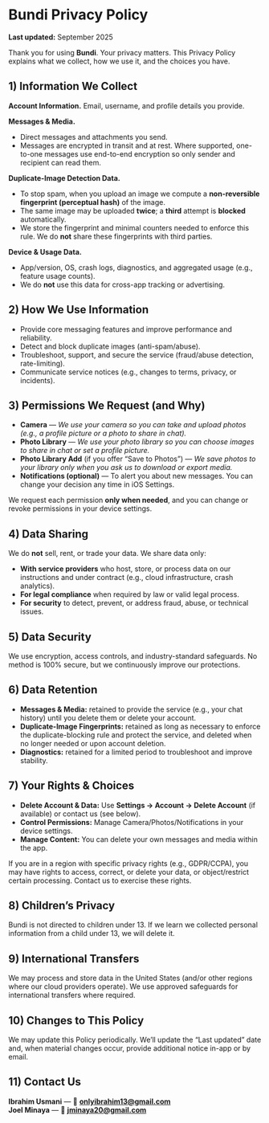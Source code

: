 # Bundi Privacy Policy

**Last updated:** September 2025

Thank you for using **Bundi**. Your privacy matters. This Privacy Policy explains what we collect, how we use it, and the choices you have.

## 1) Information We Collect

**Account Information.** Email, username, and profile details you provide.

**Messages & Media.**  
- Direct messages and attachments you send.  
- Messages are encrypted in transit and at rest. Where supported, one-to-one messages use end-to-end encryption so only sender and recipient can read them.

**Duplicate-Image Detection Data.**  
- To stop spam, when you upload an image we compute a **non-reversible fingerprint (perceptual hash)** of the image.  
- The same image may be uploaded **twice**; a **third** attempt is **blocked** automatically.  
- We store the fingerprint and minimal counters needed to enforce this rule. We do **not** share these fingerprints with third parties.

**Device & Usage Data.**  
- App/version, OS, crash logs, diagnostics, and aggregated usage (e.g., feature usage counts).  
- We do **not** use this data for cross-app tracking or advertising.

## 2) How We Use Information

- Provide core messaging features and improve performance and reliability.  
- Detect and block duplicate images (anti-spam/abuse).  
- Troubleshoot, support, and secure the service (fraud/abuse detection, rate-limiting).  
- Communicate service notices (e.g., changes to terms, privacy, or incidents).

## 3) Permissions We Request (and Why)

- **Camera** — *We use your camera so you can take and upload photos (e.g., a profile picture or a photo to share in chat).*  
- **Photo Library** — *We use your photo library so you can choose images to share in chat or set a profile picture.*  
- **Photo Library Add** (if you offer “Save to Photos”) — *We save photos to your library only when you ask us to download or export media.*  
- **Notifications (optional)** — To alert you about new messages. You can change your decision any time in iOS Settings.

We request each permission **only when needed**, and you can change or revoke permissions in your device settings.

## 4) Data Sharing

We do **not** sell, rent, or trade your data. We share data only:  
- **With service providers** who host, store, or process data on our instructions and under contract (e.g., cloud infrastructure, crash analytics).  
- **For legal compliance** when required by law or valid legal process.  
- **For security** to detect, prevent, or address fraud, abuse, or technical issues.

## 5) Data Security

We use encryption, access controls, and industry-standard safeguards. No method is 100% secure, but we continuously improve our protections.

## 6) Data Retention

- **Messages & Media:** retained to provide the service (e.g., your chat history) until you delete them or delete your account.  
- **Duplicate-Image Fingerprints:** retained as long as necessary to enforce the duplicate-blocking rule and protect the service, and deleted when no longer needed or upon account deletion.  
- **Diagnostics:** retained for a limited period to troubleshoot and improve stability.

## 7) Your Rights & Choices

- **Delete Account & Data:** Use **Settings → Account → Delete Account** (if available) or contact us (see below).  
- **Control Permissions:** Manage Camera/Photos/Notifications in your device settings.  
- **Manage Content:** You can delete your own messages and media within the app.

If you are in a region with specific privacy rights (e.g., GDPR/CCPA), you may have rights to access, correct, or delete your data, or object/restrict certain processing. Contact us to exercise these rights.

## 8) Children’s Privacy

Bundi is not directed to children under 13. If we learn we collected personal information from a child under 13, we will delete it.

## 9) International Transfers

We may process and store data in the United States (and/or other regions where our cloud providers operate). We use approved safeguards for international transfers where required.

## 10) Changes to This Policy

We may update this Policy periodically. We’ll update the “Last updated” date and, when material changes occur, provide additional notice in-app or by email.

## 11) Contact Us

**Ibrahim Usmani** — 📩 **onlyibrahim13@gmail.com**  
**Joel Minaya** — 📩 **jminaya20@gmail.com**
